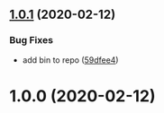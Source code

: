 <a name="1.0.1"></a>
## [1.0.1](https://github.com/lemur-lake-software/simple-dist-tag/compare/v1.0.0...v1.0.1) (2020-02-12)


### Bug Fixes

* add bin to repo ([59dfee4](https://github.com/lemur-lake-software/simple-dist-tag/commit/59dfee4))



<a name="1.0.0"></a>
# 1.0.0 (2020-02-12)



